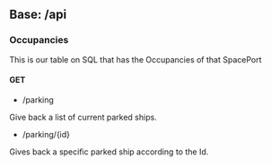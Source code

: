 ## Base: /api

### Occupancies 
This is our table on SQL that has the Occupancies of that SpacePort

#### GET
* /parking

Give back a list of current parked ships.
* /parking/{id}


Gives back a specific parked ship according to the Id.
